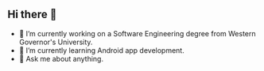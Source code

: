 ## Hi there 👋

<!--
**afolkman/afolkman** is a ✨ _special_ ✨ repository because its `README.md` (this file) appears on your GitHub profile.
- 👯 I’m looking to collaborate on ...
- 🤔 I’m looking for help with ...
- 📫 How to reach me: ...
- 😄 Pronouns: ...
- ⚡ Fun fact: ...
-->

- 🔭 I’m currently working on a Software Engineering degree from Western Governor's University.
- 🌱 I’m currently learning Android app development.
- 💬 Ask me about anything.
